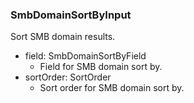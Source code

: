 ### SmbDomainSortByInput
Sort SMB domain results.

- field: SmbDomainSortByField
  - Field for SMB domain sort by.
- sortOrder: SortOrder
  - Sort order for SMB domain sort by.
